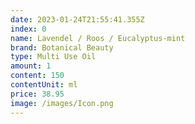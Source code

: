 ```yaml
---
date: 2023-01-24T21:55:41.355Z
index: 0
name: Lavendel / Roos / Eucalyptus-mint
brand: Botanical Beauty
type: Multi Use Oil
amount: 1
content: 150
contentUnit: ml
price: 38.95
image: /images/Icon.png
---
```

